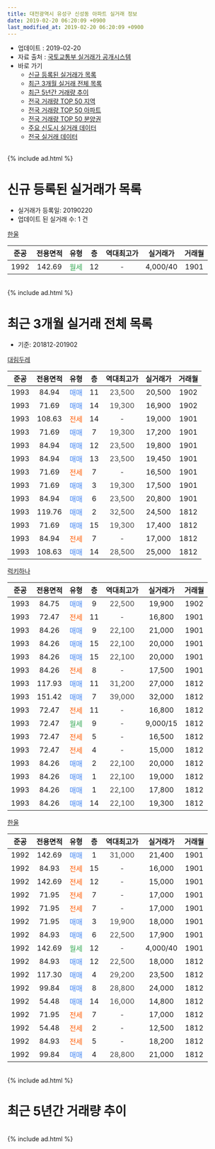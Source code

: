 ```yaml
---
title: 대전광역시 유성구 신성동 아파트 실거래 정보
date: 2019-02-20 06:20:09 +0900
last_modified_at: 2019-02-20 06:20:09 +0900
---
```


* 업데이트 : 2019-02-20
* 자료 출처 : [국토교통부 실거래가 공개시스템](http://rt.molit.go.kr)
* 바로 가기
    * [신규 등록된 실거래가 목록](#신규-등록된-실거래가-목록)
    * [최근 3개월 실거래 전체 목록](#최근-3개월-실거래-전체-목록)
    * [최근 5년간 거래량 추이](#최근-5년간-거래량-추이)
    * [전국 거래량 TOP 50 지역](https://inasie.github.io/apt-trade-info/최근-3개월-전국에서-가장-거래가-많이-발생한-지역)
    * [전국 거래량 TOP 50 아파트](https://inasie.github.io/apt-trade-info/최근-3개월-전국에서-가장-거래가-많이-발생한-아파트)
    * [전국 거래량 TOP 50 분양권](https://inasie.github.io/apt-trade-info/최근-3개월-전국에서-가장-거래가-많이-발생한-분양권)
    * [주요 신도시 실거래 데이터](https://inasie.github.io/apt-trade-info/주요-신도시)
    * [전국 실거래 데이터](https://inasie.github.io/apt-trade-info/전국)
<br>
{% include ad.html %}
<br>

# 신규 등록된 실거래가 목록
* 실거래가 등록일: 20190220
* 업데이트 된 실거래 수: 1 건


[한울](https://search.naver.com/search.naver?query=%EB%8C%80%EC%A0%84%EA%B4%91%EC%97%AD%EC%8B%9C+%EC%9C%A0%EC%84%B1%EA%B5%AC+%EC%8B%A0%EC%84%B1%EB%8F%99+%ED%95%9C%EC%9A%B8)

|준공|전용면적|유형|층|역대최고가|실거래가|거래월|
|:---:|:---:|:---:|:---:|:---:|:---:|:---:|
|1992|142.69|<span style="color:#34a853">월세</span>|12|<span style="color:#444444">-</span>|4,000/40|1901|


<br>
{% include ad.html %}
<br>

# 최근 3개월 실거래 전체 목록
* 기준: 201812-201902


[대림두레](https://search.naver.com/search.naver?query=%EB%8C%80%EC%A0%84%EA%B4%91%EC%97%AD%EC%8B%9C+%EC%9C%A0%EC%84%B1%EA%B5%AC+%EC%8B%A0%EC%84%B1%EB%8F%99+%EB%8C%80%EB%A6%BC%EB%91%90%EB%A0%88)

|준공|전용면적|유형|층|역대최고가|실거래가|거래월|
|:---:|:---:|:---:|:---:|:---:|:---:|:---:|
|1993|84.94|<span style="color:#4285f3">매매</span>|11|<span style="color:#444444">23,500</span>|20,500|1902|
|1993|71.69|<span style="color:#4285f3">매매</span>|14|<span style="color:#444444">19,300</span>|16,900|1902|
|1993|108.63|<span style="color:#ff5a00">전세</span>|14|<span style="color:#444444">-</span>|19,000|1901|
|1993|71.69|<span style="color:#4285f3">매매</span>|7|<span style="color:#444444">19,300</span>|17,200|1901|
|1993|84.94|<span style="color:#4285f3">매매</span>|12|<span style="color:#444444">23,500</span>|19,800|1901|
|1993|84.94|<span style="color:#4285f3">매매</span>|13|<span style="color:#444444">23,500</span>|19,450|1901|
|1993|71.69|<span style="color:#ff5a00">전세</span>|7|<span style="color:#444444">-</span>|16,500|1901|
|1993|71.69|<span style="color:#4285f3">매매</span>|3|<span style="color:#444444">19,300</span>|17,500|1901|
|1993|84.94|<span style="color:#4285f3">매매</span>|6|<span style="color:#444444">23,500</span>|20,800|1901|
|1993|119.76|<span style="color:#4285f3">매매</span>|2|<span style="color:#444444">32,500</span>|24,500|1812|
|1993|71.69|<span style="color:#4285f3">매매</span>|15|<span style="color:#444444">19,300</span>|17,400|1812|
|1993|84.94|<span style="color:#ff5a00">전세</span>|7|<span style="color:#444444">-</span>|17,000|1812|
|1993|108.63|<span style="color:#4285f3">매매</span>|14|<span style="color:#444444">28,500</span>|25,000|1812|

[럭키하나](https://search.naver.com/search.naver?query=%EB%8C%80%EC%A0%84%EA%B4%91%EC%97%AD%EC%8B%9C+%EC%9C%A0%EC%84%B1%EA%B5%AC+%EC%8B%A0%EC%84%B1%EB%8F%99+%EB%9F%AD%ED%82%A4%ED%95%98%EB%82%98)

|준공|전용면적|유형|층|역대최고가|실거래가|거래월|
|:---:|:---:|:---:|:---:|:---:|:---:|:---:|
|1993|84.75|<span style="color:#4285f3">매매</span>|9|<span style="color:#444444">22,500</span>|19,900|1902|
|1993|72.47|<span style="color:#ff5a00">전세</span>|11|<span style="color:#444444">-</span>|16,800|1901|
|1993|84.26|<span style="color:#4285f3">매매</span>|9|<span style="color:#444444">22,100</span>|21,000|1901|
|1993|84.26|<span style="color:#4285f3">매매</span>|15|<span style="color:#444444">22,100</span>|20,000|1901|
|1993|84.26|<span style="color:#4285f3">매매</span>|15|<span style="color:#444444">22,100</span>|20,000|1901|
|1993|84.26|<span style="color:#ff5a00">전세</span>|8|<span style="color:#444444">-</span>|17,500|1901|
|1993|117.93|<span style="color:#4285f3">매매</span>|11|<span style="color:#444444">31,200</span>|27,000|1812|
|1993|151.42|<span style="color:#4285f3">매매</span>|7|<span style="color:#444444">39,000</span>|32,000|1812|
|1993|72.47|<span style="color:#ff5a00">전세</span>|11|<span style="color:#444444">-</span>|16,800|1812|
|1993|72.47|<span style="color:#34a853">월세</span>|9|<span style="color:#444444">-</span>|9,000/15|1812|
|1993|72.47|<span style="color:#ff5a00">전세</span>|5|<span style="color:#444444">-</span>|16,500|1812|
|1993|72.47|<span style="color:#ff5a00">전세</span>|4|<span style="color:#444444">-</span>|15,000|1812|
|1993|84.26|<span style="color:#4285f3">매매</span>|2|<span style="color:#444444">22,100</span>|20,000|1812|
|1993|84.26|<span style="color:#4285f3">매매</span>|1|<span style="color:#444444">22,100</span>|19,000|1812|
|1993|84.26|<span style="color:#4285f3">매매</span>|1|<span style="color:#444444">22,100</span>|17,800|1812|
|1993|84.26|<span style="color:#4285f3">매매</span>|14|<span style="color:#444444">22,100</span>|19,300|1812|

[한울](https://search.naver.com/search.naver?query=%EB%8C%80%EC%A0%84%EA%B4%91%EC%97%AD%EC%8B%9C+%EC%9C%A0%EC%84%B1%EA%B5%AC+%EC%8B%A0%EC%84%B1%EB%8F%99+%ED%95%9C%EC%9A%B8)

|준공|전용면적|유형|층|역대최고가|실거래가|거래월|
|:---:|:---:|:---:|:---:|:---:|:---:|:---:|
|1992|142.69|<span style="color:#4285f3">매매</span>|1|<span style="color:#444444">31,000</span>|21,400|1901|
|1992|84.93|<span style="color:#ff5a00">전세</span>|15|<span style="color:#444444">-</span>|16,000|1901|
|1992|142.69|<span style="color:#ff5a00">전세</span>|12|<span style="color:#444444">-</span>|15,000|1901|
|1992|71.95|<span style="color:#ff5a00">전세</span>|7|<span style="color:#444444">-</span>|17,000|1901|
|1992|71.95|<span style="color:#ff5a00">전세</span>|7|<span style="color:#444444">-</span>|17,000|1901|
|1992|71.95|<span style="color:#4285f3">매매</span>|3|<span style="color:#444444">19,900</span>|18,000|1901|
|1992|84.93|<span style="color:#4285f3">매매</span>|6|<span style="color:#444444">22,500</span>|17,900|1901|
|1992|142.69|<span style="color:#34a853">월세</span>|12|<span style="color:#444444">-</span>|4,000/40|1901|
|1992|84.93|<span style="color:#4285f3">매매</span>|12|<span style="color:#444444">22,500</span>|18,000|1812|
|1992|117.30|<span style="color:#4285f3">매매</span>|4|<span style="color:#444444">29,200</span>|23,500|1812|
|1992|99.84|<span style="color:#4285f3">매매</span>|8|<span style="color:#444444">28,800</span>|24,000|1812|
|1992|54.48|<span style="color:#4285f3">매매</span>|14|<span style="color:#444444">16,000</span>|14,800|1812|
|1992|71.95|<span style="color:#ff5a00">전세</span>|7|<span style="color:#444444">-</span>|17,000|1812|
|1992|54.48|<span style="color:#ff5a00">전세</span>|2|<span style="color:#444444">-</span>|12,500|1812|
|1992|84.93|<span style="color:#ff5a00">전세</span>|5|<span style="color:#444444">-</span>|18,200|1812|
|1992|99.84|<span style="color:#4285f3">매매</span>|4|<span style="color:#444444">28,800</span>|21,000|1812|


<br>
{% include ad.html %}
<br>

# 최근 5년간 거래량 추이


<div style="width:100%;">
    <canvas id="deal_progress" height="200"></canvas>
</div>

<script>
new Chart(document.getElementById("deal_progress"), {
    type: 'line',
    data: {
        labels: ['201402','201403','201404','201405','201406','201407','201408','201409','201410','201411','201412','201501','201502','201503','201504','201505','201506','201507','201508','201509','201510','201511','201512','201601','201602','201603','201604','201605','201606','201607','201608','201609','201610','201611','201612','201701','201702','201703','201704','201705','201706','201707','201708','201709','201710','201711','201712','201801','201802','201803','201804','201805','201806','201807','201808','201809','201810','201811','201812','201901','201902'],
        datasets: [{
            label: '매매',
            pointRadius: 1,
            data: [12, 19, 18, 8, 12, 10, 5, 9, 11, 9, 19, 13, 8, 9, 12, 8, 14, 7, 9, 7, 23, 10, 13, 11, 6, 12, 23, 5, 19, 17, 11, 15, 16, 15, 16, 6, 15, 18, 10, 17, 20, 10, 9, 13, 13, 9, 14, 22, 9, 27, 16, 9, 7, 6, 6, 16, 17, 12, 14, 11, 3],
            borderColor: "rgba(255, 201, 14, 1)",
            backgroundColor: "rgba(255, 201, 14, 0.5)",
            fill: false,
            lineTension: 0
        },{
            label: '전월세',
            pointRadius: 1,
            data: [10, 22, 11, 12, 8, 10, 12, 9, 9, 12, 12, 20, 17, 9, 12, 10, 15, 10, 7, 7, 13, 16, 24, 16, 16, 10, 8, 12, 10, 12, 6, 5, 9, 13, 14, 12, 22, 10, 6, 6, 5, 9, 15, 8, 10, 19, 9, 24, 14, 17, 14, 11, 16, 11, 5, 6, 13, 9, 8, 9, 0],
            borderColor: "rgba(0, 141, 185, 1)",
            backgroundColor: "rgba(0, 141, 185, 0.5)",
            fill: false,
            lineTension: 0
        }
        ]
    },
    options: {
        responsive: true,
        title: {
            display: false
        },
        tooltips: {
            mode: 'index',
            intersect: false
        },
        hover: {
            mode: 'nearest',
            intersect: true
        },
        scales: {
            xAxes: [{
                display: true,
                scaleLabel: {
                    display: true,
                    labelString: '년/월'
                }
            }],
            yAxes: [{
                display: true,
                ticks: {
                    suggestedMin: 0,
                },
                scaleLabel: {
                    display: true,
                    labelString: '실거래 수'
                }
            }]
        }
    }
});

</script>


<br>
{% include ad.html %}
<br>

